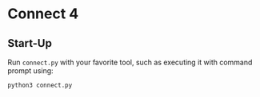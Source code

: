 # Connect 4


## Start-Up
Run `connect.py` with your favorite tool, such as executing it with command prompt using:
```cmd
python3 connect.py
```

